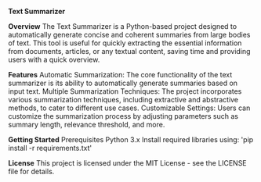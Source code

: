 **Text Summarizer**

**Overview**
The Text Summarizer is a Python-based project designed to automatically generate concise and coherent summaries from large bodies of text. 
This tool is useful for quickly extracting the essential information from documents, articles, or any textual content, saving time and providing users with a quick overview.

**Features**
Automatic Summarization: The core functionality of the text summarizer is its ability to automatically generate summaries based on input text.
Multiple Summarization Techniques: The project incorporates various summarization techniques, including extractive and abstractive methods, to cater to different use cases.
Customizable Settings: Users can customize the summarization process by adjusting parameters such as summary length, relevance threshold, and more.

**Getting Started**
Prerequisites
Python 3.x
Install required libraries using: 'pip install -r requirements.txt'

**License**
This project is licensed under the MIT License - see the LICENSE file for details.

